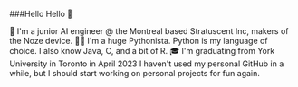 ###Hello Hello 👋

<!--
**awardeh/awardeh** is a ✨ _special_ ✨ repository because its `README.md` (this file) appears on your GitHub profile.

Here are some ideas to get you started:

- 🔭 I’m currently working on ...
- 🌱 I’m currently learning ...
- 👯 I’m looking to collaborate on ...
- 🤔 I’m looking for help with ...
- 💬 Ask me about ...
- 📫 How to reach me: ...
- 😄 Pronouns: ...
- ⚡ Fun fact: ...
-->

👃 I'm a junior AI engineer @ the Montreal based Stratuscent Inc, makers of the Noze device.
👨‍💻 I'm a huge Pythonista. Python is my language of choice. I also know Java, C, and a bit of R. 
🎓 I'm graduating from York University in Toronto in April 2023
I haven't used my personal GitHub in a while, but I should start working on personal projects for fun again.
